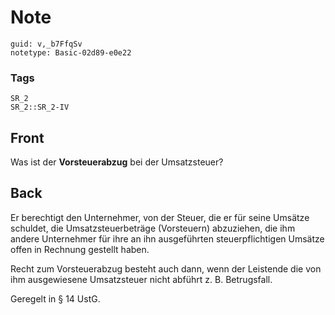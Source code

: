 # Note
```
guid: v,_b7FfqSv
notetype: Basic-02d89-e0e22
```

### Tags
```
SR_2
SR_2::SR_2-IV
```

## Front
Was ist der <b>Vorsteuerabzug</b> bei der Umsatzsteuer?

## Back
Er berechtigt den Unternehmer, von der Steuer, die er für seine Umsätze schuldet, die Umsatzsteuerbeträge (Vorsteuern) abzuziehen, die ihm andere Unternehmer für ihre an ihn ausgeführten steuerpflichtigen Umsätze offen in Rechnung gestellt haben.

Recht zum Vorsteuerabzug besteht auch dann, wenn der Leistende die von ihm ausgewiesene Umsatzsteuer nicht abführt z. B. Betrugsfall. 

Geregelt in § 14 UstG.
